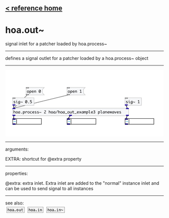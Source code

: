[< reference home](index.html)
---

# hoa.out~


signal inlet for a patcher loaded by hoa.process~

---

defines a signal outlet for a patcher loaded by a hoa.process~ object
<br>


---


![example](examples/hoa.out~-example.jpg)

---
arguments:

EXTRA: shortcut for @extra property<br>

---
properties:

@extra: extra inlet. Extra inlet
            are added to the &#34;normal&#34; instance inlet and can be used to send signal to all
            instances<br>

---
see also:<br>
[![hoa.out](img/object_hoa.out.png)](hoa.out.html)
[![hoa.in](img/object_hoa.in.png)](hoa.in.html)
[![hoa.in~](img/object_hoa.in~.png)](hoa.in~.html)
